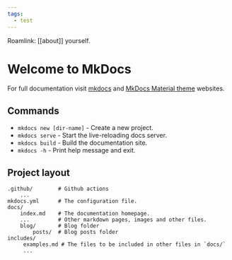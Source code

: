 ```yaml
---
tags:
  - test
---
```


Roamlink: [[about]] yourself.

# Welcome to MkDocs

For full documentation visit [mkdocs](https://www.mkdocs.org) and [MkDocs Material theme](https://squidfunk.github.io/mkdocs-material/) websites.

## Commands

+ `mkdocs new [dir-name]` - Create a new project.
+ `mkdocs serve` - Start the live-reloading docs server.
+ `mkdocs build` - Build the documentation site.
+ `mkdocs -h` - Print help message and exit.

## Project layout

```
.github/        # Github actions
    ...
mkdocs.yml      # The configuration file.
docs/
    index.md    # The documentation homepage.
    ...         # Other markdown pages, images and other files.
    blog/       # Blog folder
        posts/  # Blog posts folder
includes/
     examples.md # The files to be included in other files in `docs/`
     ...
```
